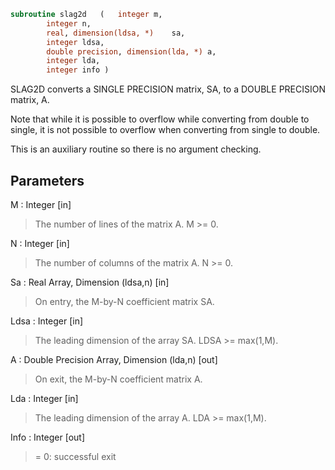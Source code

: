 ```fortran
subroutine slag2d	(	integer	m,
		integer	n,
		real, dimension(ldsa, *)	sa,
		integer	ldsa,
		double precision, dimension(lda, *)	a,
		integer	lda,
		integer	info )
```

 SLAG2D converts a SINGLE PRECISION matrix, SA, to a DOUBLE
 PRECISION matrix, A.

 Note that while it is possible to overflow while converting
 from double to single, it is not possible to overflow when
 converting from single to double.

 This is an auxiliary routine so there is no argument checking.

## Parameters
M : Integer [in]
> The number of lines of the matrix A.  M >= 0.

N : Integer [in]
> The number of columns of the matrix A.  N >= 0.

Sa : Real Array, Dimension (ldsa,n) [in]
> On entry, the M-by-N coefficient matrix SA.

Ldsa : Integer [in]
> The leading dimension of the array SA.  LDSA >= max(1,M).

A : Double Precision Array, Dimension (lda,n) [out]
> On exit, the M-by-N coefficient matrix A.

Lda : Integer [in]
> The leading dimension of the array A.  LDA >= max(1,M).

Info : Integer [out]
> = 0:  successful exit

